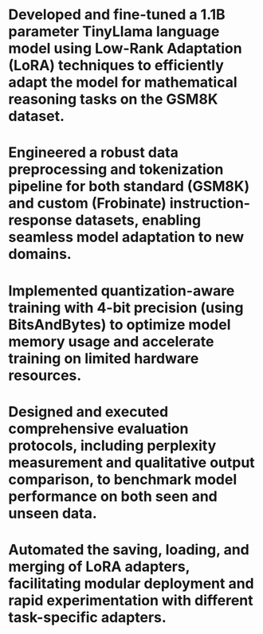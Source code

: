 # Developed and fine-tuned a 1.1B parameter TinyLlama language model using Low-Rank Adaptation (LoRA) techniques to efficiently adapt the model for mathematical reasoning tasks on the GSM8K dataset.
# Engineered a robust data preprocessing and tokenization pipeline for both standard (GSM8K) and custom (Frobinate) instruction-response datasets, enabling seamless model adaptation to new domains.
# Implemented quantization-aware training with 4-bit precision (using BitsAndBytes) to optimize model memory usage and accelerate training on limited hardware resources.
# Designed and executed comprehensive evaluation protocols, including perplexity measurement and qualitative output comparison, to benchmark model performance on both seen and unseen data.
# Automated the saving, loading, and merging of LoRA adapters, facilitating modular deployment and rapid experimentation with different task-specific adapters.
